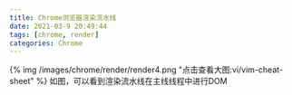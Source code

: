 ```yaml
---
title: Chrome浏览器渲染流水线
date: 2021-03-9 20:49:44
tags: [chrome, render]
categories: Chrome
---
```



{% img /images/chrome/render/render4.png "点击查看大图:vi/vim-cheat-sheet" %}
如图，可以看到渲染流水线在主线线程中进行DOM

